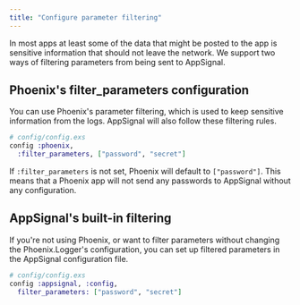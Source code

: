 ```yaml
---
title: "Configure parameter filtering"
---
```


In most apps at least some of the data that might be posted to the app is
sensitive information that should not leave the network. We support two ways of
filtering parameters from being sent to AppSignal.

## Phoenix's filter_parameters configuration

You can use Phoenix's parameter filtering, which is used to keep sensitive
information from the logs. AppSignal will also follow these filtering rules.

```elixir
# config/config.exs
config :phoenix,
  :filter_parameters, ["password", "secret"]
```

If `:filter_parameters` is not set, Phoenix will default to `["password"]`. This
means that a Phoenix app will not send any passwords to AppSignal without any
configuration.

## AppSignal's built-in filtering

If you're not using Phoenix, or want to filter parameters without changing the
Phoenix.Logger's configuration, you can set up filtered parameters in the
AppSignal configuration file.

```elixir
# config/config.exs
config :appsignal, :config,
  filter_parameters: ["password", "secret"]
```
